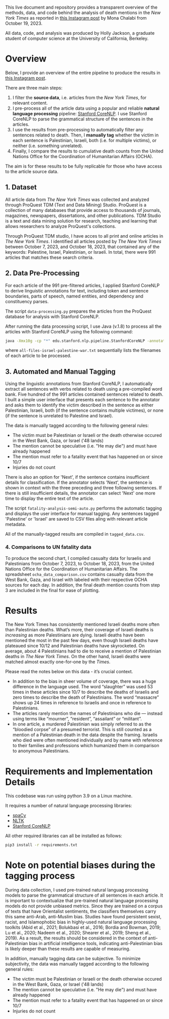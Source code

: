 This live document and repository provides a transparent overview of the methods, data, and code behind the analysis of death mentions in the _New York Times_ as reported in [this Instagram post](https://www.instagram.com/p/Cyl9HR7O4ap/) by Mona Chalabi from October 19, 2023.

All data, code, and analysis was produced by Holly Jackson, a graduate student of computer science at the University of California, Berkeley.

# Overview 

Below, I provide an overview of the entire pipeline to produce the results in [this Instagram post](https://www.instagram.com/p/Cyl9HR7O4ap/).

There are three main steps:
1. I filter the **source data**, i.e. articles from the _New York Times_, for relevant content.
2. I pre-process all of the article data using a popular and reliable **natural language processing** pipeline: [Stanford CoreNLP](https://stanfordnlp.github.io/CoreNLP/).  I use Stanford CoreNLP to parse the grammatical structure of the sentences in the articles.
3. I use the results from pre-processing to automatically filter any sentences related to death.  Then, I **manually tag** whether the victim in each sentence is Palestinian, Israeli, both (i.e. for multiple victims), or neither (i.e. something unrelated).
4. Finally, I compare the results to cumulative death counts from the United Nations Office for the Coordination of Humanitarian Affairs (OCHA).


The aim is for these results to be fully replicable for those who have access to the article source data.

## 1. Dataset

All article data from _The New York Times_ was collected and analyzed through ProQuest TDM (Text and Data Mining) Studio.  ProQuest is a collection of many databases that provide access to thousands of journals, magazines, newspapers, dissertations, and other publications.  TDM Studio is a text and data mining solution for research, teaching and learning that allows researchers to analyze ProQuest's collections.

Through ProQuest TDM studio, I have acces to all print and online articles in _The New York Times_.  I identified all articles posted by _The New York Times_ between October 7, 2023, and October 18, 2023, that contained any of the keywords: Palestine, Israel, Palestinian, or Israeli.  In total, there were 991 articles that matches these search criteria.

## 2. Data Pre-Processing

For each article of the 991 pre-filtered articles, I applied Stanford CoreNLP to derive linguistic annotations for text, including token and sentence boundaries, parts of speech, named entities, and dependency and constituency parses.

The script ```data-processing.py``` prepares the articles from the ProQuest database for analysis with Stanford CoreNLP.

After running the data processing script, I use Java (v.1.8) to process all the articles with Stanford CoreNLP using the following command:

```bash
java -Xmx10g -cp "*" edu.stanford.nlp.pipeline.StanfordCoreNLP -annotators tokenize,ssplit,pos,lemma,ner,depparse -filelist all-files-israel-palestine-war.txt -outputFormat json -outputDirectory ../results/israel_palestine_war -threads 6
```

where ```all-files-israel-palestine-war.txt``` sequentially lists the filenames of each article to be processed.

## 3. Automated and Manual Tagging

Using the linguistic annotations from Stanford CoreNLP, I automatically extract all sentences with verbs related to death using a pre-compiled word bank.  Five hundred of the 991 articles contained sentences related to death.  I built a simple user interface that presents each sentence to the annotator and asks them to identify the victim described in the sentence as either Palestinian, Israeli, both (if the sentence contains multiple victimes), or none (if the sentence is unrelated to Palestine and Israel).

The data is manually tagged according to the following general rules:
* The victim must be Palestinian or Israeli or the death otherwise occured in the West Bank, Gaza, or Israel ('48 lands)
* The mention cannot be speculative (i.e. "He may die") and must have already happened
* The mention must refer to a fatality event that has happened on or since 10/7
* Injuries do not count

There is also an option for 'Next', if the sentence contains insufficient details for classification.  If the annotator selects 'Next', the sentence is shown in context with the three preceding and three following sentences.  If there is still insufficient details, the annotator can select 'Next' one more time to display the entire text of the article.

The script ```fatality-analysis-semi-auto.py``` performs the automatic tagging and displays the user interface for manual tagging.  Any sentences tagged 'Palestine' or 'Israel' are saved to CSV files aling with relevant article metadata.

All of the manually-tagged results are compiled in ```tagged_data.csv```.

### 4. Comparisons to UN fatality data 

To produce the second chart, I compiled casualty data for Israelis and Palestinians from October 7, 2023, to October 18, 2023, from the United Nations Office for the Coordination of Humanitarian Affairs.  The spreadsheet ```ocha_data_comparison.csv``` contains casualty data from the West Bank, Gaza, and Israel with labeled with their respective OCHA sources for each day.  In addition, the final death mention counts from step 3 are included in the final for ease of plotting.

# Results 

The New York Times has consistently mentioned Israeli deaths more often than Palestinian deaths. What’s more, their coverage of Israeli deaths is *increasing* as more Palestinians are dying. Israeli deaths have been mentioned the most in the past few days, even though Israeli deaths have plateaued since 10/12 and Palestinian deaths have skyrocketed.  On average, about 4 Palestinians had to die to receive a mention of Palestinian deaths in _The New York Times_.  On the other hand, Israeli deaths were matched almost exactly one-for-one by the _Times_.

Please read the notes below on this data - it’s crucial context.

* In addition to the bias in sheer volume of coverage, there was a huge difference in the language used. The word “slaughter” was used 53 times in these articles since 10/7 to describe the deaths of Israelis and zero times to describe the death of Palestinians. The word “massacre” shows up 24 times in reference to Israelis and once in reference to Palestinians.
* The articles rarely mention the names of Palestinians who die — instead using terms like “mourner”, “resident”, “assailant” or “militant”.
* In one article, a murdered Palestinian was simply referred to as the “bloodied corpse” of a presumed terrorist. This is still counted as a mention of a Palestinian death in the data despite the framing. Israelis who died were often mentioned individually and by name with reference to their families and professions which humanized them in comparison to anonymous Palestinians.


# Requirements and Implementation Details

This codebase was run using python 3.9 on a Linux machine.

It requires a number of natural language processing libraries:

* [spaCy](https://spacy.io/)
* [NLTK](https://www.nltk.org/)
* [Stanford CoreNLP](https://stanfordnlp.github.io/CoreNLP/)

All other required libraries can all be installed as follows:

```bash
pip3 install -r requirements.txt
```


# Note on potential biases during the tagging process

During data collection, I used pre-trained natural languag processing models to parse the grammatical structure of all sentences in each article.  It is important to contextualize that pre-trained natural language processing models do not provide unbiased metrics.  Since they are trained on a corpus of texts that have Orientalist sentiments, the classifiers themselves carry this same anti-Arab, anti-Muslim
bias.  Studies have found persistent sexist, racist, and Islamophobic bias in highly-used natural language processing toolkits (Abid et al., 2021; Bolukbasi et al., 2016; Bordia and Bowman, 2019; Lu et al., 2020; Nadeem et al., 2020; Shearer et al., 2019; Sheng et al., 2019).  As a result, the results should be considered in the context of anti-Palestinian bias in artificial intelligence tools, indicating anti-Palestinian bias is likely deeper than these results are capable of measuring.

In addition, manually tagging data can be subjective.  To minimize subjectivity, the data was manually tagged according to the following general rules:
* The victim must be Palestinian or Israeli or the death otherwise occured in the West Bank, Gaza, or Israel ('48 lands)
* The mention cannot be speculative (i.e. "He may die") and must have already happened
* The mention must refer to a fatality event that has happened on or since 10/7
* Injuries do not count
